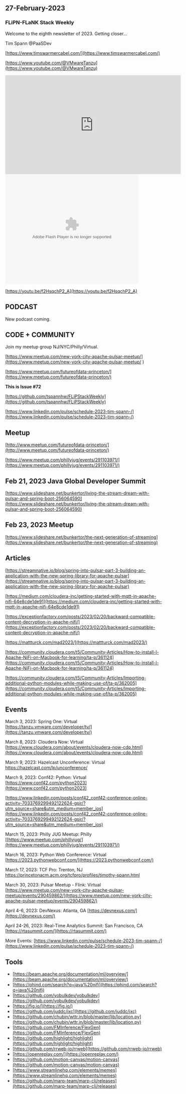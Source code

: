 ## 27-February-2023

### FLiPN-FLaNK Stack Weekly


Welcome to the eighth newsletter of 2023.   Getting closer...

Tim Spann @PaaSDev

[https://www.timswarmercabel.com/](https://www.timswarmercabel.com/)

[https://www.youtube.com/@VMwareTanzu](https://www.youtube.com/@VMwareTanzu)


<iframe width="560" height="315" src="https://www.youtube.com/embed/f2HsqchP2_A" title="YouTube video player" frameborder="0" allow="accelerometer; autoplay; clipboard-write; encrypted-media; gyroscope; picture-in-picture" allowfullscreen></iframe>


<object width="425" height="350">
  <param name="movie" value="[https://youtu.be/f2HsqchP2_A](https://www.youtube.com/embed/f2HsqchP2_A)" />
  <param name="wmode" value="transparent" />
  <embed src="https://www.youtube.com/embed/f2HsqchP2_A"
         type="application/x-shockwave-flash"
         wmode="transparent" width="425" height="350" />
</object>

[https://youtu.be/f2HsqchP2_A](https://youtu.be/f2HsqchP2_A)


## PODCAST

New podcast coming.


## CODE + COMMUNITY


Join my meetup group NJ/NYC/Philly/Virtual. 

[https://www.meetup.com/new-york-city-apache-pulsar-meetup/](https://www.meetup.com/new-york-city-apache-pulsar-meetup/
)

[https://www.meetup.com/futureofdata-princeton/](https://www.meetup.com/futureofdata-princeton/)



**This is Issue #72**

[https://github.com/tspannhw/FLiPStackWeekly](https://github.com/tspannhw/FLiPStackWeekly)

[https://www.linkedin.com/pulse/schedule-2023-tim-spann-/](https://www.linkedin.com/pulse/schedule-2023-tim-spann-/)


## Meetup

[http://www.meetup.com/futureofdata-princeton/](http://www.meetup.com/futureofdata-princeton/)

[https://www.meetup.com/phillyjug/events/291103971/](https://www.meetup.com/phillyjug/events/291103971/)

## Feb 21, 2023 Java Global Developer Summit

[https://www.slideshare.net/bunkertor/living-the-stream-dream-with-pulsar-and-spring-boot-256064590](https://www.slideshare.net/bunkertor/living-the-stream-dream-with-pulsar-and-spring-boot-256064590)


## Feb 23, 2023 Meetup

[https://www.slideshare.net/bunkertor/the-next-generation-of-streaming](https://www.slideshare.net/bunkertor/the-next-generation-of-streaming)



## Articles

[https://streamnative.io/blog/spring-into-pulsar-part-3-building-an-application-with-the-new-spring-library-for-apache-pulsar](https://streamnative.io/blog/spring-into-pulsar-part-3-building-an-application-with-the-new-spring-library-for-apache-pulsar)

[https://medium.com/cloudera-inc/getting-started-with-mqtt-in-apache-nifi-64e8cde1de91](https://medium.com/cloudera-inc/getting-started-with-mqtt-in-apache-nifi-64e8cde1de91)

[https://exceptionfactory.com/posts/2023/02/20/backward-compatible-content-decryption-in-apache-nifi/](https://exceptionfactory.com/posts/2023/02/20/backward-compatible-content-decryption-in-apache-nifi/)

[https://mattturck.com/mad2023/](https://mattturck.com/mad2023/)

[https://community.cloudera.com/t5/Community-Articles/How-to-install-l-Apache-NiFi-on-Macbook-for-learning/ta-p/361124](https://community.cloudera.com/t5/Community-Articles/How-to-install-l-Apache-NiFi-on-Macbook-for-learning/ta-p/361124)

[https://community.cloudera.com/t5/Community-Articles/Importing-additional-python-modules-while-making-use-of/ta-p/362005](https://community.cloudera.com/t5/Community-Articles/Importing-additional-python-modules-while-making-use-of/ta-p/362005)



## Events

March 3, 2023: Spring One: Virtual
[https://tanzu.vmware.com/developer/tv/](https://tanzu.vmware.com/developer/tv/)

March 8, 2023: Cloudera Now: Virtual
[https://www.cloudera.com/about/events/cloudera-now-cdp.html](https://www.cloudera.com/about/events/cloudera-now-cdp.html)

March 9, 2023: Hazelcast Unconference: Virtual
[https://hazelcast.com/lp/unconference/
](https://hazelcast.com/lp/unconference/)

March 9, 2023:  Conf42:  Python:  Virtual
[https://www.conf42.com/python2023](https://www.conf42.com/python2023)

[https://www.linkedin.com/posts/conf42_conf42-conference-online-activity-7033769299492122624-gsir/?utm_source=share&utm_medium=member_ios](https://www.linkedin.com/posts/conf42_conf42-conference-online-activity-7033769299492122624-gsir/?utm_source=share&utm_medium=member_ios)

March 15, 2023: Philly JUG Meetup: Philly
[[https://www.meetup.com/phillyjug/](https://www.meetup.com/phillyjug/events/291103971/)

March 16, 2023: Python Web Conference: Virtual
[https://2023.pythonwebconf.com/](https://2023.pythonwebconf.com/)

March 17, 2023: TCF Pro:   Trenton, NJ
https://princetonacm.acm.org/tcfpro/profiles/timothy-spann.html

March 30, 2023: Pulsar Meetup - Flink: Virtual
[https://www.meetup.com/new-york-city-apache-pulsar-meetup/events/290459862/](https://www.meetup.com/new-york-city-apache-pulsar-meetup/events/290459862/)

April 4-6, 2023: DevNexus: Atlanta, GA
[https://devnexus.com/](https://devnexus.com/)

April 24-26, 2023: Real-Time Analytics Summit:  San Francisco, CA
[https://rtasummit.com/](https://rtasummit.com/)


More Events:
[https://www.linkedin.com/pulse/schedule-2023-tim-spann-/](https://www.linkedin.com/pulse/schedule-2023-tim-spann-/)


## Tools

* [https://beam.apache.org/documentation/ml/overview/](https://beam.apache.org/documentation/ml/overview/)
* [https://phind.com/search?q=java%20nifi](https://phind.com/search?q=java%20nifi)
* [https://github.com/yobulkdev/yobulkdev](https://github.com/yobulkdev/yobulkdev)
* [https://fig.io/](https://fig.io/)
* [https://github.com/juddc/jxc](https://github.com/juddc/jxc)
* [https://github.com/chubin/wttr.in/blob/master/lib/location.py](https://github.com/chubin/wttr.in/blob/master/lib/location.py)
* [https://github.com/FMInference/FlexGen](https://github.com/FMInference/FlexGen)
* [https://github.com/highlight/highlight](https://github.com/highlight/highlight)
* [https://github.com/rrweb-io/rrweb](https://github.com/rrweb-io/rrweb)
* [https://openreplay.com/](https://openreplay.com/)
* [https://github.com/motion-canvas/motion-canvas](https://github.com/motion-canvas/motion-canvas)
* [https://www.streamlinehq.com/elements/memes](https://www.streamlinehq.com/elements/memes)
* [https://github.com/marp-team/marp-cli/releases](https://github.com/marp-team/marp-cli/releases)











